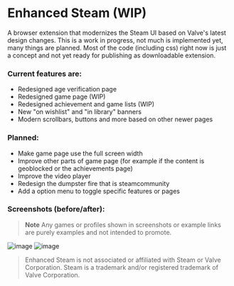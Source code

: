 # Enhanced Steam (WIP)

A browser extension that modernizes the Steam UI based on Valve's latest design changes.
This is a work in progress, not much is implemented yet, many things are planned.
Most of the code (including css) right now is just a concept and not yet ready for publishing as downloadable extension.

### Current features are:
- Redesigned age verification page
- Redesigned game page (WIP)
- Redesigned achievement and game lists (WIP)
- New "on wishlist" and "in library" banners
- Modern scrollbars, buttons and more based on other newer pages

### Planned:
- Make game page use the full screen width
- Improve other parts of game page (for example if the content is geoblocked or the achievements page)
- Improve the video player
- Redesign the dumpster fire that is steamcommunity
- Add a option menu to toggle specific features or pages

### Screenshots (before/after):
> **Note**
> Any games or profiles shown in screenshots or example links are purely examples and not intended to promote.

![image](https://user-images.githubusercontent.com/57044042/198393137-b35c51aa-8327-4469-a764-da83ba524f5d.png)
![image](https://user-images.githubusercontent.com/57044042/198393150-5a3ac349-bf86-418e-97f4-44538c2530e3.png)

> Enhanced Steam is not associated or affiliated with Steam or Valve Corporation. Steam is a trademark and/or registered trademark of Valve Corporation.